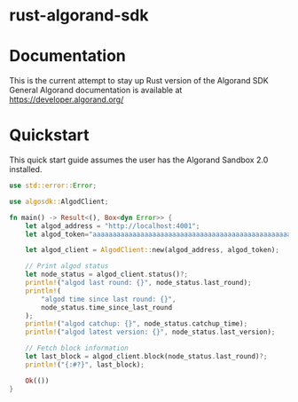 # rust-algorand-sdk

# Documentation

This is the current attempt to stay up Rust version of the Algorand SDK <br>
General Algorand documentation is available at https://developer.algorand.org/


# Quickstart
This quick start guide assumes the user has the Algorand Sandbox 2.0 installed.

```rust
use std::error::Error;

use algosdk::AlgodClient;

fn main() -> Result<(), Box<dyn Error>> {
    let algod_address = "http://localhost:4001";
    let algod_token="aaaaaaaaaaaaaaaaaaaaaaaaaaaaaaaaaaaaaaaaaaaaaaaaaaaaaaaaaaaaaaaa";

    let algod_client = AlgodClient::new(algod_address, algod_token);

    // Print algod status
    let node_status = algod_client.status()?;
    println!("algod last round: {}", node_status.last_round);
    println!(
        "algod time since last round: {}",
        node_status.time_since_last_round
    );
    println!("algod catchup: {}", node_status.catchup_time);
    println!("algod latest version: {}", node_status.last_version);

    // Fetch block information
    let last_block = algod_client.block(node_status.last_round)?;
    println!("{:#?}", last_block);

    Ok(())
}

```


